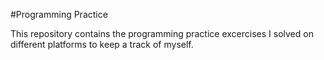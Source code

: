 #Programming Practice

This repository contains the programming practice excercises I solved on different platforms to keep a track of myself.
